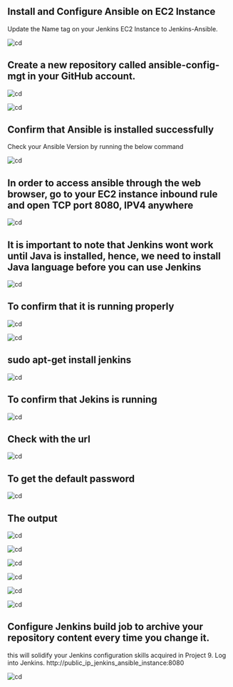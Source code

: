 ## Install and Configure Ansible on EC2 Instance
 Update the Name tag on your Jenkins EC2 Instance to Jenkins-Ansible.
   
![cd](../img/1_instance.png)

## Create a new repository called ansible-config-mgt in your GitHub account.

![cd](./img/2_ansibleconfig.png)

![cd](./img/2_ansibleinstallation.png)

## Confirm that Ansible is installed successfully
Check your Ansible Version by running the below command

![cd](./img/3_ansibleversion.png)

## In order to access ansible through the web browser, go to your EC2 instance inbound rule and open TCP port 8080, IPV4 anywhere

![cd](./img/4_port8080.png)

## It is important to note that Jenkins wont work until Java is installed, hence, we need to install Java language before you can use Jenkins

![cd](./img/5_javainstall.png)

## To confirm that it is running properly

![cd](./img/6_javaisrunning.png)

![cd](./img/7_javarun2.png)

## sudo apt-get install jenkins

![cd](./img/8_jenkinsinstall.png)

## To confirm that Jekins is running

![cd](./img/9_jenkinsstatus.png)

## Check with the url

![cd](./img/10_jenkinsurl.png)

## To get the default password

![cd](./img/11_jenkinspassword.png)

## The output

![cd](./img/12_jenkinsoutput.png)

![cd](./img/13_jenkinslogin.png)

![cd](./img/17_jenkinsproject.png)

![cd](./img/18_jenkinsgeneral.png)

![cd](./img/19_jenkinsmain.png)

![cd](./img/21_jenkinstrigger.png)

## Configure Jenkins build job to archive your repository content every time you change it.
this will solidify your Jenkins configuration skills acquired in Project 9.
Log into Jenkins.
http://public_ip_jenkins_ansible_instance:8080

![cd](./img/22_ansiblebuild.png)


